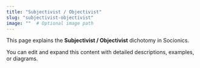 ```yaml
---
title: "Subjectivist / Objectivist"
slug: "subjectivist-objectivist"
image: ""  # Optional image path
---
```


This page explains the **Subjectivist / Objectivist** dichotomy in Socionics.

You can edit and expand this content with detailed descriptions, examples, or diagrams.
